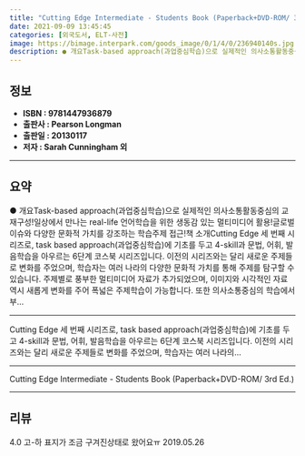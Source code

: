 ```yaml
---
title: "Cutting Edge Intermediate - Students Book (Paperback+DVD-ROM/ 3rd Ed.)"
date: 2021-09-09 13:45:45
categories: [외국도서, ELT-사전]
image: https://bimage.interpark.com/goods_image/0/1/4/0/236940140s.jpg
description: ● 개요Task-based approach(과업중심학습)으로 실제적인 의사소통활동중심의 교재구성!일상에서 만나는 real-life 언어학습을 위한 생동감 있는 멀티미디어 활용!글로벌 이슈와 다양한 문화적 가치를 강조하는 학습주제 접근!책 소개Cutting Edge 세 번째 시리즈로,
---
```


## **정보**

- **ISBN : 9781447936879**
- **출판사 : Pearson Longman**
- **출판일 : 20130117**
- **저자 : Sarah Cunningham 외**

------



## **요약**

●  개요Task-based approach(과업중심학습)으로 실제적인 의사소통활동중심의 교재구성!일상에서 만나는 real-life 언어학습을 위한 생동감 있는 멀티미디어 활용!글로벌 이슈와 다양한 문화적 가치를 강조하는 학습주제 접근!책 소개Cutting Edge 세 번째 시리즈로, task based approach(과업중심학습)에 기초를 두고 4-skill과 문법, 어휘, 발음학습을 아우르는 6단계 코스북 시리즈입니다. 이전의 시리즈와는 달리 새로운 주제들로 변화를 주었으며, 학습자는 여러 나라의 다양한 문화적 가치를 통해 주제를 탐구할 수 있습니다. 주제별로 풍부한 멀티미디어 자료가 추가되었으며, 이미지와 시각적인 자료 역시 새롭게 변화를 주어 폭넓은 주제학습이 가능합니다. 또한 의사소통중심의 학습에서 부...

------

Cutting Edge 세 번째 시리즈로, task based approach(과업중심학습)에 기초를 두고 4-skill과 문법, 어휘, 발음학습을 아우르는 6단계 코스북 시리즈입니다. 이전의 시리즈와는 달리 새로운 주제들로 변화를 주었으며, 학습자는 여러 나라의... 

------


Cutting Edge Intermediate - Students Book (Paperback+DVD-ROM/ 3rd Ed.) 

------


## **리뷰** 

4.0 고-하 표지가 조금 구겨진상태로 왔어요ㅠ 2019.05.26 <br/>
